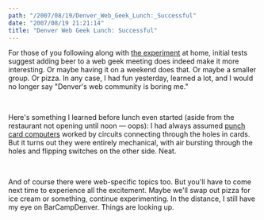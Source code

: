 ```yaml
---
path: "/2007/08/19/Denver_Web_Geek_Lunch:_Successful" 
date: "2007/08/19 21:21:14" 
title: "Denver Web Geek Lunch: Successful" 
---
```

<p>For those of you following along with <a href="http://typewriting.org/2007/08/16/Denver_Web_Geek_Lunch/#content">the experiment</a> at home, initial tests suggest adding beer to a web geek meeting does indeed make it more interesting. Or maybe having it on a weekend does that. Or maybe a smaller group. Or pizza. In any case, I had fun yesterday, learned a lot, and I would no longer say "Denver's web community is boring me."</p><br><p>Here's something I learned before lunch even started (aside from the restaurant not opening until noon &#8212; oops): I had always assumed <a href="http://en.wikipedia.org/wiki/Punch_card">punch card computers</a> worked by circuits connecting through the holes in cards. But it turns out they were  entirely mechanical, with air bursting through the holes and flipping switches on the other side. Neat.</p><br><p>And of course there were web-specific topics too. But you'll have to come next time to experience all the excitement. Maybe we'll swap out pizza for ice cream or something, continue experimenting. In the distance, I still have my eye on BarCampDenver. Things are looking up.</p>